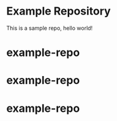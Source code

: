 # Example Repository
This is a sample repo, hello world!
# example-repo
# example-repo
# example-repo
